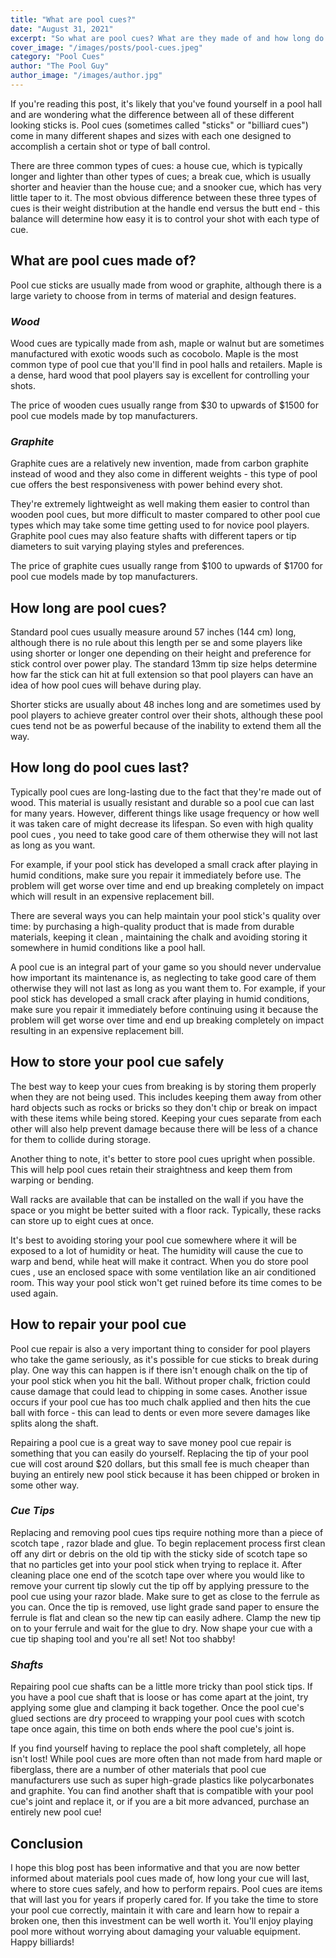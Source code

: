 ```yaml
---
title: "What are pool cues?"
date: "August 31, 2021"
excerpt: "So what are pool cues? What are they made of and how long do they last? These are some common question for billiard newbies. Check out this articles to learn about types of billiard cues!"
cover_image: "/images/posts/pool-cues.jpeg"
category: "Pool Cues"
author: "The Pool Guy"
author_image: "/images/author.jpg"
---
```


<!-- Markdow generator - https://jaspervdj.be/lorem-markdownum/ -->

If you're reading this post, it's likely that you've found yourself in a pool hall and are wondering what the difference between all of these different looking sticks is. Pool cues (sometimes called "sticks" or "billiard cues") come in many different shapes and sizes with each one designed to accomplish a certain shot or type of ball control.

There are three common types of cues: a house cue, which is typically longer and lighter than other types of cues; a break cue, which is usually shorter and heavier than the house cue; and a snooker cue, which has very little taper to it. The most obvious difference between these three types of cues is their weight distribution at the handle end versus the butt end - this balance will determine how easy it is to control your shot with each type of cue.

## **What are pool cues made of?**

Pool cue sticks are usually made from wood or graphite, although there is a large variety to choose from in terms of material and design features.

### _Wood_

Wood cues are typically made from ash, maple or walnut but are sometimes manufactured with exotic woods such as cocobolo. Maple is the most common type of pool cue that you'll find in pool halls and retailers. Maple is a dense, hard wood that pool players say is excellent for controlling your shots.

The price of wooden cues usually range from $30 to upwards of $1500 for pool cue models made by top manufacturers.

### _Graphite_

Graphite cues are a relatively new invention, made from carbon graphite instead of wood and they also come in different weights - this type of pool cue offers the best responsiveness with power behind every shot. 

They're extremely lightweight as well making them easier to control than wooden pool cues, but more difficult to master compared to other pool cue types which may take some time getting used to for novice pool players. Graphite pool cues may also feature shafts with different tapers or tip diameters to suit varying playing styles and preferences. 

The price of graphite cues usually range from $100 to upwards of $1700 for pool cue models made by top manufacturers.

## How long are pool cues?

Standard pool cues usually measure around 57 inches (144 cm) long, although there is no rule about this length per se and some players like using shorter or longer one depending on their height and preference for stick control over power play. The standard 13mm tip size helps determine how far the stick can hit at full extension so that  pool players can have an idea of how pool cues will behave during play.

Shorter sticks  are usually about 48 inches long and are sometimes used by pool players to achieve greater control over their shots, although these pool cues tend not be as powerful because of the inability to extend them all the way. 

## How long do pool cues last?

Typically pool cues are long-lasting due to the fact that they're made out of wood. This material is usually resistant and durable so a pool cue can last for many years. However, different things like usage frequency or how well it was taken care of might decrease its lifespan. So even with high quality pool cues , you need to take good care of them otherwise they will not last as long as you want. 

For example, if your pool stick has developed a small crack after playing in humid conditions, make sure you repair it immediately before use. The problem will get worse over time and end up breaking completely on impact which will result in an expensive replacement bill. 

There are several ways you can help maintain your pool stick's quality over time: by purchasing a high-quality product that is made from durable materials, keeping it clean , maintaining the chalk and avoiding storing it somewhere in humid conditions like a pool hall.

A pool cue is an integral part of your game so you should never undervalue how important its maintenance is, as neglecting to take good care of them otherwise they will not last as long as you want them to. For example, if your pool stick has developed a small crack after playing in humid conditions, make sure you repair it immediately before continuing using it because the problem will get worse over time and end up breaking completely on impact resulting in an expensive replacement bill. 

## How to store your pool cue safely

The best way to keep your cues from breaking is by storing them properly when they are not being used. This includes keeping them away from other hard objects such as rocks or bricks so they don't chip or break on impact with these items while being stored. Keeping your cues separate from each other will also help prevent damage because there will be less of a chance for them to collide during storage. 

Another thing to note, it's better to store pool cues upright when possible. This will help pool cues retain their straightness and keep them from warping or bending. 

Wall racks are available that can be installed on the wall if you have the space or you might be better suited with a floor rack. Typically, these racks can store up to eight cues at once. 

It's best to avoiding storing your pool cue somewhere where it will be exposed to a lot of humidity or heat. The humidity will cause the cue to warp and bend, while heat will make it contract. When you do store pool cues , use an enclosed space with some ventilation like an air conditioned room. This way your pool stick won't get ruined before its time comes to be used again.

## How to repair your pool cue

Pool cue repair is also a very important thing to consider for pool players who take the game seriously, as it's possible for cue sticks to break during play. One way this can happen is if there isn't enough chalk on the tip of your pool stick when you hit the ball. Without proper chalk, friction could cause damage that could lead to chipping in some cases. Another issue occurs if your pool cue has too much chalk applied and then hits the cue ball with force - this can lead to dents or even more severe damages like splits along the shaft. 

Repairing a pool cue is a great way to save money pool cue repair is something that you can easily do yourself. Replacing the tip of your pool cue will cost around $20 dollars, but this small fee is much cheaper than buying an entirely new pool stick because it has been chipped or broken in some other way.

### _Cue Tips_

Replacing and removing pool cues tips require nothing more than a piece of scotch tape , razor blade and glue. To begin replacement process first clean off any dirt or debris on the old tip with the sticky side of scotch tape so that no particles get into your pool stick when trying to replace it. After cleaning place one end of the scotch tape over where you would like to remove your current tip slowly cut the tip  off by applying pressure to the pool cue using your razor blade. Make sure to get as close to the ferrule as you can. Once the tip is removed, use light grade sand paper to ensure the ferrule is flat and clean so the new tip can easily adhere. Clamp the new tip on to your ferrule and wait for the glue to dry. Now shape your cue with a cue tip shaping tool and you're all set! Not too shabby!

### _Shafts_

Repairing pool cue shafts can be a little more tricky than pool stick tips. If you have a pool cue shaft that is loose or has come apart at the joint, try applying some glue and clamping it back together. Once the pool cue's glued sections are dry proceed to wrapping your pool cues with scotch tape once again, this time on both ends where  the pool cue's joint is.

If you find yourself having to replace the pool shaft completely, all hope isn't lost! While pool cues are more often than not made from hard maple or fiberglass, there are a number of other materials that pool cue manufacturers use such as super high-grade plastics like polycarbonates and graphite. You can find another shaft that is compatible with your pool cue's joint and replace it, or if you are a bit more advanced, purchase an entirely new pool cue!

## Conclusion

I hope this blog post has been informative and that you are now better informed about materials pool cues made of, how long your cue will last, where to store cues safely, and how to perform repairs. Pool cues are items that will last you for years if properly cared for. If you take the time to store your pool cue correctly, maintain it with care and learn how to repair a broken one, then this investment can be well worth it. You'll enjoy playing pool more without worrying about damaging your valuable equipment. Happy billiards!






